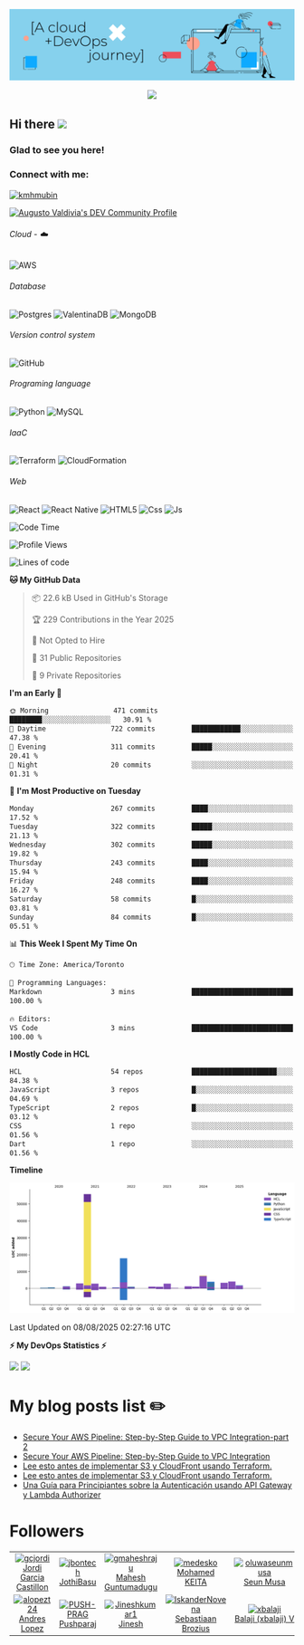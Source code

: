 ![Banner](https://github.com/ValAug/ValAug/blob/master/cover.png)

<!-- retro visitor counter -->
<p align="center"> 
  <img src="https://profile-counter.glitch.me/{ValAug}/count.svg" />
</p>



<!-- welcome message -->
<h2>Hi there <img src="https://media.giphy.com/media/hvRJCLFzcasrR4ia7z/giphy.gif" width="25px"></h2>

<h3>Glad to see you here!</h3>


<!-- Connect with me -->
<h3 align="left">Connect with me:</h3>
<p align="left">
<a href="https://www.linkedin.com/in/augustovaldivia/" target="blank"><img align="center" src="https://github.com/kmhmubin/kmhmubin/blob/master/assets/linkedin.svg" alt="kmhmubin" height="30" width="30" /></a>
</p>

<a href="https://dev.to/valaug">
  <img src="https://d2fltix0v2e0sb.cloudfront.net/dev-badge.svg" alt="Augusto Valdivia's DEV Community Profile" height="30" width="30">
</a>


###### Cloud - :cloud:

![AWS](https://img.shields.io/badge/AWS-%23FF9900.svg?style=for-the-badge&logo=amazon-aws&logoColor=white)


###### Database

![Postgres](https://img.shields.io/badge/postgres-%23316192.svg?style=for-the-badge&logo=postgresql&logoColor=white)
![ValentinaDB](https://img.shields.io/badge/-ValentinaDB-000000?style=flat&logo=ValentinaDB&logoColor=336791)
![MongoDB](https://img.shields.io/badge/MongoDB-%234ea94b.svg?style=for-the-badge&logo=mongodb&logoColor=white)


###### Version control system

![GitHub](https://img.shields.io/badge/github-%23121011.svg?style=for-the-badge&logo=github&logoColor=white)

###### Programing language
![Python](https://img.shields.io/badge/python-3670A0?style=for-the-badge&logo=python&logoColor=ffdd54)
![MySQL](https://img.shields.io/badge/mysql-%2300f.svg?style=for-the-badge&logo=mysql&logoColor=white)


###### IaaC
![Terraform](https://img.shields.io/badge/terraform-%235835CC.svg?style=for-the-badge&logo=terraform&logoColor=white)
![CloudFormation](https://img.shields.io/badge/-CloudFormation-000000?style=flat&logo=Color=FF9900)

###### Web
![React](https://img.shields.io/badge/react-%2320232a.svg?style=for-the-badge&logo=react&logoColor=%2361DAFB)
![React Native](https://img.shields.io/badge/react_native-%2320232a.svg?style=for-the-badge&logo=react&logoColor=%2361DAFB)
![HTML5](https://img.shields.io/badge/html5-%23E34F26.svg?style=for-the-badge&logo=html5&logoColor=white)
![Css](https://img.shields.io/badge/-Css-000000?style=flat&logo=Css)
![Js](https://img.shields.io/badge/-Js-000000?style=flat&logo=Js)

<!--START_SECTION:waka-->
![Code Time](http://img.shields.io/badge/Code%20Time-1%2C098%20hrs%2059%20mins-blue)

![Profile Views](http://img.shields.io/badge/Profile%20Views-0-blue)

![Lines of code](https://img.shields.io/badge/From%20Hello%20World%20I%27ve%20Written-111.0%20thousand%20lines%20of%20code-blue)

**🐱 My GitHub Data** 

> 📦 22.6 kB Used in GitHub's Storage 
 > 
> 🏆 229 Contributions in the Year 2025
 > 
> 🚫 Not Opted to Hire
 > 
> 📜 31 Public Repositories 
 > 
> 🔑 9 Private Repositories 
 > 
**I'm an Early 🐤** 

```text
🌞 Morning                471 commits         ████████░░░░░░░░░░░░░░░░░   30.91 % 
🌆 Daytime                722 commits         ████████████░░░░░░░░░░░░░   47.38 % 
🌃 Evening                311 commits         █████░░░░░░░░░░░░░░░░░░░░   20.41 % 
🌙 Night                  20 commits          ░░░░░░░░░░░░░░░░░░░░░░░░░   01.31 % 
```
📅 **I'm Most Productive on Tuesday** 

```text
Monday                   267 commits         ████░░░░░░░░░░░░░░░░░░░░░   17.52 % 
Tuesday                  322 commits         █████░░░░░░░░░░░░░░░░░░░░   21.13 % 
Wednesday                302 commits         █████░░░░░░░░░░░░░░░░░░░░   19.82 % 
Thursday                 243 commits         ████░░░░░░░░░░░░░░░░░░░░░   15.94 % 
Friday                   248 commits         ████░░░░░░░░░░░░░░░░░░░░░   16.27 % 
Saturday                 58 commits          █░░░░░░░░░░░░░░░░░░░░░░░░   03.81 % 
Sunday                   84 commits          █░░░░░░░░░░░░░░░░░░░░░░░░   05.51 % 
```


📊 **This Week I Spent My Time On** 

```text
🕑︎ Time Zone: America/Toronto

💬 Programming Languages: 
Markdown                 3 mins              █████████████████████████   100.00 % 

🔥 Editors: 
VS Code                  3 mins              █████████████████████████   100.00 % 
```

**I Mostly Code in HCL** 

```text
HCL                      54 repos            █████████████████████░░░░   84.38 % 
JavaScript               3 repos             █░░░░░░░░░░░░░░░░░░░░░░░░   04.69 % 
TypeScript               2 repos             █░░░░░░░░░░░░░░░░░░░░░░░░   03.12 % 
CSS                      1 repo              ░░░░░░░░░░░░░░░░░░░░░░░░░   01.56 % 
Dart                     1 repo              ░░░░░░░░░░░░░░░░░░░░░░░░░   01.56 % 
```



**Timeline**

![Lines of Code chart](https://raw.githubusercontent.com/ValAug/ValAug/master/assets/bar_graph.png)


 Last Updated on 08/08/2025 02:27:16 UTC
<!--END_SECTION:waka-->

<!-- GitHub stats -->
<b>⚡ My DevOps Statistics ⚡</b>

<!-- GitHub Stats -->
<img height="180em" src="https://github-readme-stats.vercel.app/api?username=ValAug&show_icons=true&hide_border=true" />

<!-- Most Used Languages -->
<img height="180em" src="https://github-readme-stats.vercel.app/api/top-langs/?username=ValAug&exclude_repo=KNN-Image-Classification&show_icons=true&hide_border=true&layout=compact&langs_count=8"/>
</p>

# My blog posts list :pencil2:
<!-- BLOG-POST-LIST:START -->
- [Secure Your AWS Pipeline: Step-by-Step Guide to VPC Integration-part 2](https://dev.to/aws-builders/secure-your-aws-pipeline-step-by-step-guide-to-vpc-integration-part-2-hdh)
- [Secure Your AWS Pipeline: Step-by-Step Guide to VPC Integration](https://dev.to/aws-builders/secure-your-aws-pipeline-step-by-step-guide-to-vpc-integration-4n5i)
- [Lee esto antes de implementar S3 y CloudFront usando Terraform.](https://dev.to/aws-builders/lee-esto-antes-de-implementar-s3-y-cloudfront-usando-terraform-3399)
- [Lee esto antes de implementar S3 y CloudFront usando Terraform.](https://dev.to/aws-espanol/lee-esto-antes-de-implementar-s3-y-cloudfront-usando-terraform-4ia)
- [Una Guía para Principiantes sobre la Autenticación usando API Gateway y Lambda Authorizer](https://dev.to/aws-espanol/una-guia-para-principiantes-sobre-la-autenticacion-del-api-gateway-lambda-authorizer-e0i)
<!-- BLOG-POST-LIST:END -->

# Followers
<!--START_SECTION:top-followers-->
<table>
  <tr>
    <td align="center">
      <a href="https://github.com/gcjordi">
        <img src="https://avatars2.githubusercontent.com/u/24922487" width="100px;" alt="gcjordi"/>
      </a>
      <br />
      <a href="https://github.com/gcjordi">Jordi Garcia Castillon</a>
    </td>
    <td align="center">
      <a href="https://github.com/jbontech">
        <img src="https://avatars2.githubusercontent.com/u/24217442" width="100px;" alt="jbontech"/>
      </a>
      <br />
      <a href="https://github.com/jbontech">JothiBasu</a>
    </td>
    <td align="center">
      <a href="https://github.com/gmaheshraju">
        <img src="https://avatars2.githubusercontent.com/u/21260123" width="100px;" alt="gmaheshraju"/>
      </a>
      <br />
      <a href="https://github.com/gmaheshraju">Mahesh Guntumadugu</a>
    </td>
    <td align="center">
      <a href="https://github.com/medesko">
        <img src="https://avatars2.githubusercontent.com/u/1578048" width="100px;" alt="medesko"/>
      </a>
      <br />
      <a href="https://github.com/medesko">Mohamed KEITA</a>
    </td>
    <td align="center">
      <a href="https://github.com/oluwaseunmusa">
        <img src="https://avatars2.githubusercontent.com/u/80710703" width="100px;" alt="oluwaseunmusa"/>
      </a>
      <br />
      <a href="https://github.com/oluwaseunmusa">Seun Musa</a>
    </td>
    <td align="center">
      <a href="https://github.com/seyal84">
        <img src="https://avatars2.githubusercontent.com/u/30797156" width="100px;" alt="seyal84"/>
      </a>
      <br />
      <a href="https://github.com/seyal84">seyal84</a>
    </td>
    <td align="center">
      <a href="https://github.com/arielvinas">
        <img src="https://avatars2.githubusercontent.com/u/9087112" width="100px;" alt="arielvinas"/>
      </a>
      <br />
      <a href="https://github.com/arielvinas">Ariel Viñas</a>
    </td>
  </tr>
  <tr>
    <td align="center">
      <a href="https://github.com/alopezt24">
        <img src="https://avatars2.githubusercontent.com/u/11953522" width="100px;" alt="alopezt24"/>
      </a>
      <br />
      <a href="https://github.com/alopezt24">Andres Lopez</a>
    </td>
    <td align="center">
      <a href="https://github.com/PUSH-PRAG">
        <img src="https://avatars2.githubusercontent.com/u/25321116" width="100px;" alt="PUSH-PRAG"/>
      </a>
      <br />
      <a href="https://github.com/PUSH-PRAG">Pushparaj</a>
    </td>
    <td align="center">
      <a href="https://github.com/Jineshkumar1">
        <img src="https://avatars2.githubusercontent.com/u/85137150" width="100px;" alt="Jineshkumar1"/>
      </a>
      <br />
      <a href="https://github.com/Jineshkumar1">Jinesh</a>
    </td>
    <td align="center">
      <a href="https://github.com/IskanderNovena">
        <img src="https://avatars2.githubusercontent.com/u/10208419" width="100px;" alt="IskanderNovena"/>
      </a>
      <br />
      <a href="https://github.com/IskanderNovena">Sebastiaan Brozius</a>
    </td>
    <td align="center">
      <a href="https://github.com/xbalaji">
        <img src="https://avatars2.githubusercontent.com/u/15918363" width="100px;" alt="xbalaji"/>
      </a>
      <br />
      <a href="https://github.com/xbalaji">Balaji (xbalaji) V</a>
    </td>
    <td align="center">
      <a href="https://github.com/techcontrib">
        <img src="https://avatars2.githubusercontent.com/u/54937605" width="100px;" alt="techcontrib"/>
      </a>
      <br />
      <a href="https://github.com/techcontrib">Nilesh Joshi</a>
    </td>
    <td align="center">
      <a href="https://github.com/gopalagabbita">
        <img src="https://avatars2.githubusercontent.com/u/107900800" width="100px;" alt="gopalagabbita"/>
      </a>
      <br />
      <a href="https://github.com/gopalagabbita">Gopala Gabbita</a>
    </td>
  </tr>
</table>
<!--END_SECTION:top-followers-->


<!--
**ValAug/ValAug** is a ✨ _special_ ✨ repository because its `README.md` (this file) appears on your GitHub profile.

Here are some ideas to get you started:

- 🔭 I’m currently working on ...
- 🌱 I’m currently learning ...
- 👯 I’m looking to collaborate on ...
- 🤔 I’m looking for help with ...
- 💬 Ask me about ...
- 📫 How to reach me: ...
- 😄 Pronouns: ...
- ⚡ Fun fact: ...
-->
